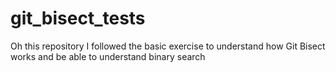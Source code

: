 # git_bisect_tests
Oh this repository I followed the basic exercise to understand how Git Bisect works and be able to understand binary search
